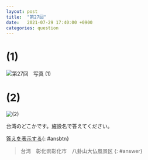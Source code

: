 ```yaml
---
layout: post
title:  "第27回"
date:   2021-07-29 17:40:00 +0900
categories: question
---
```



# (1)
![第27回　写真 (1)](/kokodoko/images/q27_1.jpg "(1)")
# (2)
![(2)](/kokodoko/images/q27_2.jpg "(2)")

台湾のどこかです。施設名で答えてください。

[答えを表示する](javascript:void(0)){: #ansbtn}

>台湾　彰化県彰化市　八卦山大仏風景区
{: #answer}